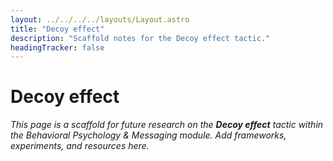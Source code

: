```yaml
---
layout: ../../../../layouts/Layout.astro
title: "Decoy effect"
description: "Scaffold notes for the Decoy effect tactic."
headingTracker: false
---
```

# Decoy effect

_This page is a scaffold for future research on the **Decoy effect** tactic within the Behavioral Psychology & Messaging module. Add frameworks, experiments, and resources here._
